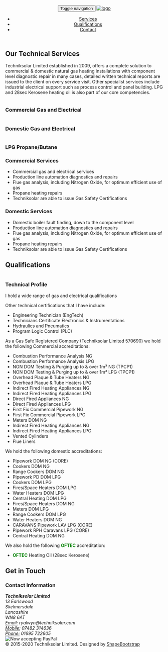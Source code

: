<head>
    <meta charset="utf-8">
    <meta name="viewport" content="width=device-width, initial-scale=1.0">
    <meta name="description" content="">
    <meta name="author" content="">
    <title>Techniksolar Limited - Commercial and Domestic Gas and Electric</title>
	<!-- core CSS -->
    <link href="css/bootstrap.min.css" rel="stylesheet">
    <link href="css/font-awesome.min.css" rel="stylesheet">
    <link href="css/animate.min.css" rel="stylesheet">
    <link href="css/owl.carousel.css" rel="stylesheet">
    <link href="css/owl.transitions.css" rel="stylesheet">
    <link href="css/prettyPhoto.css" rel="stylesheet">
    <link href="css/main.css" rel="stylesheet">
    <link href="css/responsive.css" rel="stylesheet">
    <link rel="shortcut icon" href="images/ico/favicon.ico">
    <link rel="apple-touch-icon-precomposed" sizes="144x144" href="images/ico/apple-touch-icon-144-precomposed.png">
    <link rel="apple-touch-icon-precomposed" sizes="114x114" href="images/ico/apple-touch-icon-114-precomposed.png">
    <link rel="apple-touch-icon-precomposed" sizes="72x72" href="images/ico/apple-touch-icon-72-precomposed.png">
    <link rel="apple-touch-icon-precomposed" href="images/ico/apple-touch-icon-57-precomposed.png">
</head><!--/head-->

<body id="home" class="homepage">
    <header id="header">
        <nav id="main-menu" class="navbar navbar-default navbar-fixed-top" role="banner">
            <div class="container">
                <div class="navbar-header">
                    <button type="button" class="navbar-toggle" data-toggle="collapse" data-target=".navbar-collapse">
                        <span class="sr-only">Toggle navigation</span>
                        <span class="icon-bar"></span>
                        <span class="icon-bar"></span>
                        <span class="icon-bar"></span>
                    </button>
                    <a class="navbar-brand " href="index.html"><img src="images/logo-tweak.png" alt="logo"></a>
                </div>
                <div class="collapse navbar-collapse navbar-right">
                    <ul class="nav navbar-nav">
                        <li class="scroll"><a href="#portfolio">Services</a></li>
                        <li class="scroll"><a href="#about">Qualifications</a></li>
                        <li class="scroll"><a href="#get-in-touch">Contact</a></li>
                    </ul>
                </div>
            </div><!--/.container-->
        </nav><!--/nav-->
    </header><!--/header-->
    <div id="portfolio">
        <div class="section-header">
            <h2 class="section-title text-center wow fadeInDown">Our Technical Services</h2>
            <p class="text-center wow fadeInDown">Techniksolar Limited established in 2009, offers a complete solution to commercial & domestic natural gas heating installations with component level diagnostic repair in many cases, detailed written technical reports are issued to the client on every service visit. Other specialist services include industrial electrical support such as process control and panel building. LPG and 28sec Kerosene heating oil is also part of our core competencies.</p>
        </div>
        <div class="portfolio-items">
            <div class="portfolio-item creative">
                <div class="portfolio-item-inner">
                    <img class="img-responsive" src="images/portfolio/01.jpg" alt="">
                    <div class="portfolio-info">
                        <h3>Commercial Gas and Electrical</h3>
                    </div>
                </div>
            </div><!--/.portfolio-item-->
            <div class="portfolio-item corporate portfolio">
                <div class="portfolio-item-inner">
                    <img class="img-responsive" src="images/portfolio/02.jpg" alt="">
                    <div class="portfolio-info">
                        <h3>Domestic Gas and Electrical</h3>
                    </div>
                </div>
            </div>
            <div class="portfolio-item creative">
                <div class="portfolio-item-inner">
                    <img class="img-responsive" src="images/portfolio/03.jpg" alt="">
                    <div class="portfolio-info">
                        <h3>LPG Propane/Butane</h3>
                    </div>
                </div>
            </div><!--/.portfolio-item-->
        </div>
        <div class="row" style="padding 50px;margin-top:20px;margin-bottom:20px">
        <div class="col-sm-6 wow fadeInLeft">
            <h3 class="column-title">Commercial Services</h3>
            <!-- 16:9 aspect ratio -->
            <ul class="wow fadeInDown">
                <li>Commercial gas and electrical services</li>
                <li>Production line automation diagnostics and repairs</li>
                <li>Flue gas analysis, including Nitrogen Oxide, for optimum efficient use of gas</li>
                <li>Propane heating repairs</li>
                <li>Techniksolar are able to issue Gas Safety Certifications</li>
            </ul>
        </div>
        <div class="col-sm-6 wow fadeInRight">
            <h3 class="column-title">Domestic Services</h3>
            <ul class="wow fadeInDown">
                <li>Domestic boiler fault finding, down to the component level</li>
                <li>Production line automation diagnostics and repairs</li>
                <li>Flue gas analysis, including Nitrogen Oxide, for optimum efficient use of gas</li>
                <li>Propane heating repairs</li>
                <li>Techniksolar are able to issue Gas Safety Certifications</li>
            </ul>
        </div>
        </div>
    </div>
    <div id="about">
        <div class="container">
            <div class="section-header">
                <h2 class="section-title text-center wow fadeInDown">Qualifications</h2>
            </div>
            <div class="row">
              <div class="col-sm-6">
                <div class="row  wow fadeInLeft">
                    <img class="img-responsive padding10px" src="images/qualifications/ACSJIBECS.jpg" alt="">
                </div>
                <div class="row  wow fadeInLeft">
                      <img class="img-responsive padding10px" src="images/qualifications/caddy-larger.jpg" alt="">
                </div>
                <div class="row">
                  <div class="padding10px col-sm-12 wow" >
                    <img class="img-responsive" src="images/qualifications/gas-safe.jpg" alt="">
                  </div>
                </div>
                <div class="row wow fadeInLeft">
                  <img class="img-responsive padding10px" src="images/qualifications/Businesscard.png" alt="">
                </div>
              </div>
                <div class=" padding10px col-sm-6 wow fadeInRight">
                  <h3 class="column-title">Technical Profile</h3>
                  <p>I hold a wide range of gas and electrical qualifications</p>
                  Other technical certifications that I have include:
                  <ul>
                    <li>Engineering Technician (EngTech)</li>
                    <li>Technicians Certificate Electronics & Instrumentations</li>
                    <li>Hydraulics and Pneumatics</li>
                    <li>Program Logic Control (PLC)</li>
                  </ul>
                  As a Gas Safe Registered Company (Techniksolar Limited 570690) we hold the following Commercial accreditations:
                  <ul>
                  <li>Combustion Performance Analysis NG</li>
                  <li>Combustion Performance Analysis LPG</li>
                  <li>NON DOM Testing & Purging up to & over 1m³ NG (TPCP1)</li>
                  <li>NON DOM Testing & Purging up to & over 1m³ LPG (TPCP1)</li>
                  <li>Overhead Plaque & Tube Heaters NG</li>
                  <li>Overhead Plaque & Tube Heaters LPG</li>
                  <li>Indirect Fired Heating Appliances NG</li>
                  <li>Indirect Fired Heating Appliances LPG</li>
                  <li>Direct Fired Appliances NG</li>
                  <li>Direct Fired Appliances LPG</li>
                  <li>First Fix Commercial Pipework NG</li>
                  <li>First Fix Commercial Pipework LPG</li>
                  <li>Meters DOM NG</li>
                  <li>Indirect Fired Heating Appliances NG</li>
                  <li>Indirect Fired Heating Appliances LPG</li>
                  <li>Vented Cylinders</li>
                  <li>Flue Liners</li>
                </ul>
                We hold the following domestic accreditations:
                <ul>
                  <li>Pipework DOM NG (CORE)</li>
                  <li>Cookers DOM NG</li>
                  <li>Range Cookers DOM NG</li>
                  <li>Pipework PD DOM LPG</li>
                  <li>Cookers DOM LPG</li>
                  <li>Fires/Space Heaters DOM LPG</li>
                  <li>Water Heaters DOM LPG</li>
                  <li>Central Heating DOM LPG</li>
                  <li>Fires/Space Heaters DOM NG</li>
                  <li>Meters DOM LPG</li>
                  <li>Range Cookers DOM LPG</li>
                  <li>Water Heaters DOM NG</li>
                  <li>CARAVANS Pipework LAV LPG (CORE)</li>
                  <li>Pipework RPH Caravans LPG (CORE)</li>
                  <li>Central Heating DOM NG</li>
                </ul>
                We also hold the following <font color="#008000"><b>OFTEC</b></font> accreditation:
                <ul><li><font color="#008000"><b>OFTEC</b></font> Heating Oil (28sec Kerosene)</li></ul>
                </div>
            </div>
        </div>
    </div>
    <div id="get-in-touch">
        <div class="container">
            <div class="section-header">
                <h2 class="section-title text-center wow fadeInDown">Get in Touch</h2>
            </div>
        </div>
        <div class="container-wrapper">
            <div class="container">
                <div class="row">
                    <div class="contact-form">
                      <div class="row">
                        <div class="col-sm-9">
                        <h3>Contact Information</h3>
                        <address>
                          <strong>Techniksolar Limited</strong><br>
                          13 Earlswood<br>
                          Skelmersdale<br>
                          Lancashire<br>
                          WN8 6AT<br>
                          <abbr title="Email">Email:</abbr> ryalwyn@techniksolar.com<br/>
                          <abbr title="Mobile">Mobile:</abbr> 07482 314636<br/>
                          <abbr title="Landline">Phone:</abbr> 01695 722605
                        </address>
                        </div>
                        <div class="col-sm-3">
                            <img src="https://www.paypalobjects.com/webstatic/mktg/logo/bdg_now_accepting_pp_2line_w.png" border="0" alt="Now accepting PayPal">
                        </div>
                </div>
            </div>
            </div>
        </div>
    </div>
    <footer id="footer">
        <div class="container">
            <div class="row">
                <div class="col-sm-6">
                    &copy; 2015-2020 Techniksolar Limited. Designed by <a target="_blank" href="http://shapebootstrap.net/" title="Free Twitter Bootstrap WordPress Themes and HTML templates">ShapeBootstrap</a>
                </div>
            </div>
        </div>
    </footer><!--/#footer-->
    <script src="js/jquery.js"></script>
    <script src="js/bootstrap.min.js"></script>
    <script src="js/mousescroll.js"></script>
    <script src="js/smoothscroll.js"></script>
    <script src="js/jquery.isotope.min.js"></script>
    <script src="js/jquery.inview.min.js"></script>
    <script src="js/wow.min.js"></script>
    <script src="js/main.js"></script>

